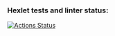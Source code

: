 ### Hexlet tests and linter status:
[![Actions Status](https://github.com/lanakonst/frontend-project-11/workflows/hexlet-check/badge.svg)](https://github.com/lanakonst/frontend-project-11/actions)
